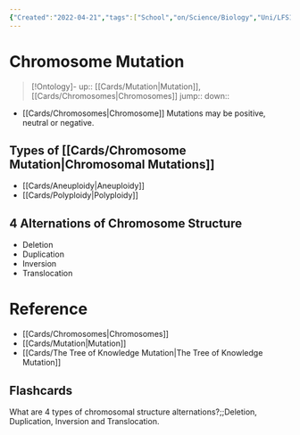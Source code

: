 ```yaml
---
{"Created":"2022-04-21","tags":["School","on/Science/Biology","Uni/LFS103","flashcards/LFS103"],"date created":"2022-04-21 Thu","edited":"2023-04-06 Thu","dg-publish":true,"permalink":"/cards/chromosome-mutation/","dgPassFrontmatter":true}
---
```


# Chromosome Mutation

> [!Ontology]-
> up:: [[Cards/Mutation\|Mutation]], [[Cards/Chromosomes\|Chromosomes]]
> jump::
> down:: 

- [[Cards/Chromosomes\|Chromosome]] Mutations may be positive, neutral or negative.

## Types of [[Cards/Chromosome Mutation\|Chromosomal Mutations]]

- [[Cards/Aneuploidy\|Aneuploidy]]
- [[Cards/Polyploidy\|Polyploidy]]

## 4 Alternations of Chromosome Structure

- Deletion
- Duplication
- Inversion
- Translocation

# Reference

- [[Cards/Chromosomes\|Chromosomes]]
- [[Cards/Mutation\|Mutation]]
- [[Cards/The Tree of Knowledge Mutation\|The Tree of Knowledge Mutation]]

## Flashcards

What are 4 types of chromosomal structure alternations?;;Deletion, Duplication, Inversion and Translocation.
<!--SR:!2024-07-07,3,130-->